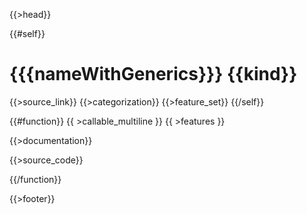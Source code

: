 {{>head}}

{{#self}}
# {{{nameWithGenerics}}} {{kind}}

{{>source_link}}
{{>categorization}}
{{>feature_set}}
{{/self}}

{{#function}}
{{ >callable_multiline }}
{{ >features }}

{{>documentation}}

{{>source_code}}

{{/function}}

{{>footer}}
